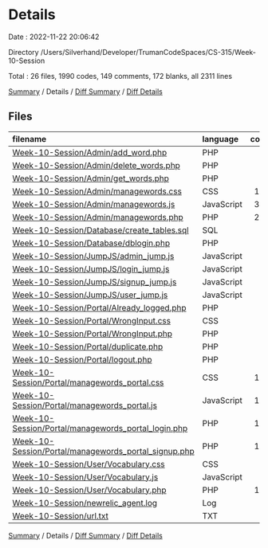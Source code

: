 # Details

Date : 2022-11-22 20:06:42

Directory /Users/Silverhand/Developer/TrumanCodeSpaces/CS-315/Week-10-Session

Total : 26 files,  1990 codes, 149 comments, 172 blanks, all 2311 lines

[Summary](results.md) / Details / [Diff Summary](diff.md) / [Diff Details](diff-details.md)

## Files
| filename | language | code | comment | blank | total |
| :--- | :--- | ---: | ---: | ---: | ---: |
| [Week-10-Session/Admin/add_word.php](/Week-10-Session/Admin/add_word.php) | PHP | 61 | 6 | 4 | 71 |
| [Week-10-Session/Admin/delete_words.php](/Week-10-Session/Admin/delete_words.php) | PHP | 44 | 4 | 1 | 49 |
| [Week-10-Session/Admin/get_words.php](/Week-10-Session/Admin/get_words.php) | PHP | 40 | 11 | 4 | 55 |
| [Week-10-Session/Admin/managewords.css](/Week-10-Session/Admin/managewords.css) | CSS | 187 | 5 | 28 | 220 |
| [Week-10-Session/Admin/managewords.js](/Week-10-Session/Admin/managewords.js) | JavaScript | 370 | 84 | 25 | 479 |
| [Week-10-Session/Admin/managewords.php](/Week-10-Session/Admin/managewords.php) | PHP | 265 | 12 | 11 | 288 |
| [Week-10-Session/Database/create_tables.sql](/Week-10-Session/Database/create_tables.sql) | SQL | 19 | 0 | 5 | 24 |
| [Week-10-Session/Database/dblogin.php](/Week-10-Session/Database/dblogin.php) | PHP | 6 | 1 | 2 | 9 |
| [Week-10-Session/JumpJS/admin_jump.js](/Week-10-Session/JumpJS/admin_jump.js) | JavaScript | 10 | 0 | 2 | 12 |
| [Week-10-Session/JumpJS/login_jump.js](/Week-10-Session/JumpJS/login_jump.js) | JavaScript | 10 | 0 | 2 | 12 |
| [Week-10-Session/JumpJS/signup_jump.js](/Week-10-Session/JumpJS/signup_jump.js) | JavaScript | 10 | 0 | 2 | 12 |
| [Week-10-Session/JumpJS/user_jump.js](/Week-10-Session/JumpJS/user_jump.js) | JavaScript | 10 | 0 | 2 | 12 |
| [Week-10-Session/Portal/Already_logged.php](/Week-10-Session/Portal/Already_logged.php) | PHP | 35 | 0 | 3 | 38 |
| [Week-10-Session/Portal/WrongInput.css](/Week-10-Session/Portal/WrongInput.css) | CSS | 26 | 0 | 3 | 29 |
| [Week-10-Session/Portal/WrongInput.php](/Week-10-Session/Portal/WrongInput.php) | PHP | 19 | 0 | 4 | 23 |
| [Week-10-Session/Portal/duplicate.php](/Week-10-Session/Portal/duplicate.php) | PHP | 17 | 0 | 4 | 21 |
| [Week-10-Session/Portal/logout.php](/Week-10-Session/Portal/logout.php) | PHP | 10 | 0 | 2 | 12 |
| [Week-10-Session/Portal/managewords_portal.css](/Week-10-Session/Portal/managewords_portal.css) | CSS | 102 | 0 | 11 | 113 |
| [Week-10-Session/Portal/managewords_portal.js](/Week-10-Session/Portal/managewords_portal.js) | JavaScript | 117 | 11 | 10 | 138 |
| [Week-10-Session/Portal/managewords_portal_login.php](/Week-10-Session/Portal/managewords_portal_login.php) | PHP | 144 | 0 | 8 | 152 |
| [Week-10-Session/Portal/managewords_portal_signup.php](/Week-10-Session/Portal/managewords_portal_signup.php) | PHP | 184 | 2 | 15 | 201 |
| [Week-10-Session/User/Vocabulary.css](/Week-10-Session/User/Vocabulary.css) | CSS | 53 | 0 | 7 | 60 |
| [Week-10-Session/User/Vocabulary.js](/Week-10-Session/User/Vocabulary.js) | JavaScript | 60 | 4 | 4 | 68 |
| [Week-10-Session/User/Vocabulary.php](/Week-10-Session/User/Vocabulary.php) | PHP | 183 | 8 | 11 | 202 |
| [Week-10-Session/newrelic_agent.log](/Week-10-Session/newrelic_agent.log) | Log | 5 | 0 | 1 | 6 |
| [Week-10-Session/url.txt](/Week-10-Session/url.txt) | TXT | 3 | 1 | 1 | 5 |

[Summary](results.md) / Details / [Diff Summary](diff.md) / [Diff Details](diff-details.md)